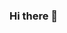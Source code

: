 ### Hi there 👋

<!--
**kishorecodes/kishorecodes** is a ✨ _special_ ✨ repository because its `README.md` (this file) appears on your GitHub profile.

Here are some ideas to get you started:

- 🔭 I’m currently working on a basic Flutter Application.
- 🌱 I’m currently learning FLutter, React and GraphQL.
- 📫 How to reach me: drop a mail to mr.kishore007@gmail.com
<!-- - 👯 I’m looking to collaborate on ... 
- 🤔 I’m looking for help with ...
- 💬 Ask me about ...

- 😄 Pronouns: ...
- ⚡ Fun fact: ...
-->
